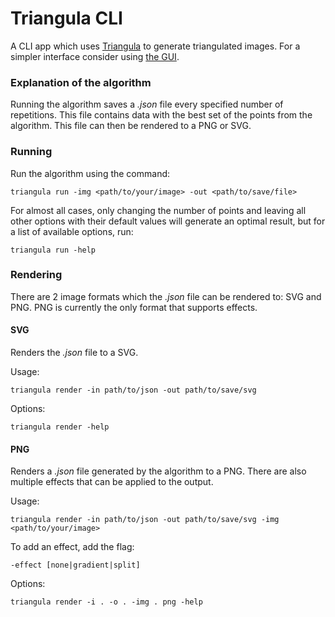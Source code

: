 # Triangula CLI

A CLI app which uses [Triangula](https://github.com/RH12503/Triangula) to generate triangulated images. For a simpler interface consider using [the GUI](https://github.com/RH12503/Triangula-GUI). 

### Explanation of the algorithm
Running the algorithm saves a _.json_ file every specified number of repetitions. This file contains data with the best set of the points from the algorithm. This file can then be rendered to a PNG or SVG. 

### Running
Run the algorithm using the command:
```
triangula run -img <path/to/your/image> -out <path/to/save/file>
```
For almost all cases, only changing the number of points and leaving all other options with their default values will generate an optimal result, but for a list of available options, run:
```
triangula run -help
```

### Rendering

There are 2 image formats which the _.json_ file can be rendered to: SVG and PNG. PNG is currently the only format that supports effects. 

#### SVG
Renders the _.json_ file to a SVG. 

Usage:
```
triangula render -in path/to/json -out path/to/save/svg
```

Options: 
```
triangula render -help
```

#### PNG
Renders a _.json_ file generated by the algorithm to a PNG. There are also multiple effects that can be applied to the output. 

Usage:
```
triangula render -in path/to/json -out path/to/save/svg -img <path/to/your/image>
```

To add an effect, add the flag:
```
-effect [none|gradient|split]
```

Options: 
```
triangula render -i . -o . -img . png -help
```
